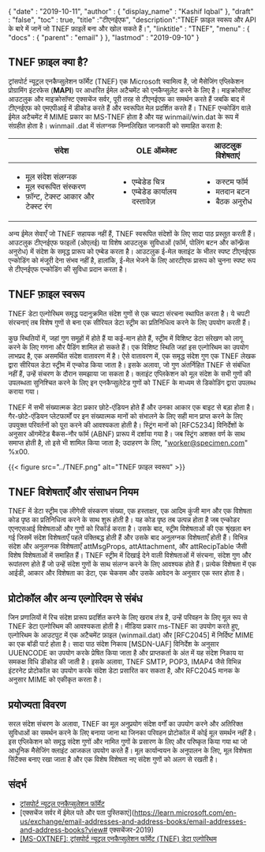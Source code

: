 {
  "date" : "2019-10-11",
  "author" : {
    "display_name" : "Kashif Iqbal"
},
  "draft" : "false",
  "toc" : true,
  "title" :"टीएनईएफ",
  "description":"TNEF फ़ाइल स्वरूप और API के बारे में जानें जो TNEF फ़ाइलें बना और खोल सकते हैं।",
  "linktitle" : "TNEF",
  "menu" : {
    "docs" : {
      "parent" : "email"
}
},
  "lastmod" : "2019-09-10"
}

## TNEF फ़ाइल क्या है?

ट्रांसपोर्ट न्यूट्रल एनकैप्सुलेशन फॉर्मेट (TNEF) एक Microsoft स्वामित्व है, जो मैसेजिंग एप्लिकेशन प्रोग्रामिंग इंटरफेस (**MAPI**) पर आधारित ईमेल अटैचमेंट को एनकैप्सुलेट करने के लिए है। माइक्रोसॉफ्ट आउटलुक और माइक्रोसॉफ्ट एक्सचेंज सर्वर, पूरी तरह से टीएनईएफ का समर्थन करते हैं जबकि बाद में टीएनईएफ को एमएपीआई में डीकोड करते हैं और स्वरूपित मेल प्रदर्शित करते हैं। TNEF एन्कोडिंग वाले ईमेल अटैचमेंट में MIME प्रकार का MS-TNEF होता है और यह winmail/win.dat के रूप में संग्रहीत होता है। winmail .dat में संलग्नक निम्नलिखित जानकारी को समाहित करता है:


|संदेश|OLE ऑब्जेक्ट|आउटलुक विशेषताएं
---|---|---|
|<ul><li> मूल संदेश संलग्नक</li><li> मूल स्वरूपित संस्करण</li><li> फ़ॉन्ट, टेक्स्ट आकार और टेक्स्ट रंग</li></ul> |<ul><li> एम्बेडेड चित्र</li><li> एम्बेडेड कार्यालय दस्तावेज़</li></ul> |<ul><li> कस्टम फॉर्म</li><li> मतदान बटन</li><li> बैठक अनुरोध</li></ul>


अन्य ईमेल सेवाएँ जो TNEF सहायक नहीं हैं, TNEF स्वरूपित संदेशों के लिए सादा पाठ प्रस्तुत करती हैं। आउटलुक टीएनईएफ फाइलों (ओएलई) या विशेष आउटलुक सुविधाओं (फॉर्म, पोलिंग बटन और कॉन्फ़्रेंस अनुरोध) में संदेश के समृद्ध प्रारूप को एम्बेड करता है। आउटलुक ई-मेल क्लाइंट के भीतर स्पष्ट टीएनईएफ एन्कोडिंग को मंजूरी देना संभव नहीं है, हालांकि, ई-मेल भेजने के लिए आरटीएफ प्रारूप को चुनना स्पष्ट रूप से टीएनईएफ एन्कोडिंग की सुविधा प्रदान करता है।

## TNEF फ़ाइल स्वरूप

TNEF डेटा एल्गोरिथम समृद्ध पदानुक्रमित संदेश गुणों से एक चपटा संरचना स्थापित करता है। ये चपटी संरचनाएं तब विशेष गुणों से बना एक सीरियल डेटा स्ट्रीम का प्रतिनिधित्व करने के लिए उपयोग करती हैं।

कुछ स्थितियों में, जहां गुण समूहों में होते हैं या कई-मान होते हैं, स्ट्रीम में विशिष्ट डेटा संरेखण को लागू करने के लिए गणना और पैडिंग शामिल हो सकते हैं। एक विशिष्ट स्थिति जहां इस एल्गोरिथम का उपयोग लाभप्रद है, एक असमर्थित संदेश वातावरण में है। ऐसे वातावरण में, एक समृद्ध संदेश गुण एक TNEF लेखक द्वारा सीरियल डेटा स्ट्रीम में एन्कोड किया जाता है। इसके अलावा, जो गुण अंतर्निहित TNEF से संबंधित नहीं हैं, उन्हें संचरण के दौरान समझाया जा सकता है। क्लाइंट एप्लिकेशन को मूल संदेश के सभी गुणों की उपलब्धता सुनिश्चित करने के लिए इन एनकैप्सुलेटेड गुणों को TNEF के माध्यम से डिकोडिंग द्वारा उपलब्ध कराया गया।

TNEF में सभी संख्यात्मक डेटा प्रकार छोटे-एंडियन होते हैं और उनका आकार एक बाइट से बड़ा होता है। गैर-छोटे-एंडियन प्लेटफार्मों पर इन संख्यात्मक मानों को संभालने के लिए सही मान प्राप्त करने के लिए उपयुक्त परिवर्तनों को पूरा करने की आवश्यकता होती है। स्ट्रिंग मानों को [RFC5234] विनिर्देशों के अनुसार ऑगमेंटेड बैकस-नौर फॉर्म (ABNF) प्रारूप में दर्शाया गया है। जब स्ट्रिंग अशक्त वर्ण के साथ समाप्त होती है, तो इसे भी शामिल किया जाता है; उदाहरण के लिए, "worker@specimen.com" %x00.

{{< figure src="../TNEF.png" alt="TNEF फ़ाइल स्वरूप" >}}

## TNEF विशेषताएँ और संसाधन नियम ##

TNEF में डेटा स्ट्रीम एक लीगेसी संस्करण संख्या, एक हस्ताक्षर, एक आदिम कुंजी मान और एक विशेषता कोड पृष्ठ का प्रतिनिधित्व करने के साथ शुरू होती है। यह कोड पृष्ठ तब उत्पन्न होता है जब एन्कोडर एएनएसआई विशेषताओं और गुणों को रिकॉर्ड करता है। उसके बाद, स्ट्रीम विशेषताओं की एक श्रृंखला बन गई जिसमें संदेश विशेषताएँ पहले पंक्तिबद्ध होती हैं और उसके बाद अनुलग्नक विशेषताएँ होती हैं। विभिन्न संदेश और अनुलग्नक विशेषताएँ attMsgProps, attAttachment, और attRecipTable जैसी विशेष विशेषताओं में समाहित हैं। TNEF स्ट्रीम में दिखाई देने वाली विशेषताओं में संरचना, संदेश गुण और रूपांतरण होते हैं जो उन्हें संदेश गुणों के साथ संलग्न करने के लिए आवश्यक होते हैं। प्रत्येक विशेषता में एक आईडी, आकार और विशेषता का डेटा, एक चेकसम और उसके आवेदन के अनुसार एक स्तर होता है।

## प्रोटोकॉल और अन्य एल्गोरिदम से संबंध ##

जिन प्रणालियों में रिच संदेश प्रारूप प्रदर्शित करने के लिए खराब तंत्र है, उन्हें परिवहन के लिए मूल रूप से TNEF डेटा एल्गोरिथम की आवश्यकता होती है। मीडिया प्रकार ms-TNEF का उपयोग करते हुए, एल्गोरिथम के आउटपुट में एक अटैचमेंट फ़ाइल (winmail.dat) और [RFC2045] में निर्दिष्ट MIME का एक बॉडी पार्ट होता है। सादा पाठ संदेश निकाय [MSDN-UAF] विनिर्देश के अनुसार UUENCODE का उपयोग करके प्रेषित किया जाता है और प्राप्तकर्ता के अंत में यह संदेश निकाय या समकक्ष विधि डीकोड की जाती है। इसके अलावा, TNEF SMTP, POP3, IMAP4 जैसे विभिन्न इंटरनेट प्रोटोकॉल का उपयोग करके संदेश डेटा प्रसारित कर सकता है, और RFC2045 मानक के अनुसार MIME को एकीकृत करता है।

## प्रयोज्यता विवरण ##

सरल संदेश संचरण के अलावा, TNEF का मूल अनुप्रयोग संदेश वर्गों का उपयोग करने और अतिरिक्त सुविधाओं का समर्थन करने के लिए बनाया जाना था जिनका परिवहन प्रोटोकॉल में कोई मूल समर्थन नहीं है। इस एप्लिकेशन को समृद्ध संदेश गुणों और नामित गुणों के प्रसारण के लिए और परिष्कृत किया गया था जो आधुनिक मैसेजिंग क्लाइंट आजकल उपयोग करते हैं। मूल कार्यान्वयन के अनुपालन के लिए, मूल विशेषता सिंटैक्स बनाए रखा जाता है और एक विशेष विशेषता नए संदेश गुणों को अलग से रखती है।

## संदर्भ

* [ट्रांसपोर्ट न्यूट्रल एनकैप्सुलेशन फॉर्मेट](https://en.wikipedia.org/wiki/Transport_Neutral_Encapsulation_Format)
* [एक्सचेंज सर्वर में ईमेल पते और पता पुस्तिकाएं](https://learn.microsoft.com/en-us/exchange/email-addresses-and-address-books/email-addresses-and-address-books?view# एक्सचेंजर-2019)
* [[MS-OXTNEF]: ट्रांसपोर्ट न्यूट्रल एनकैप्सुलेशन फॉर्मेट (TNEF) डेटा एल्गोरिथम](https://msdn.microsoft.com/en-us/library/cc425498(v#exchg.80).aspx)

